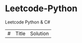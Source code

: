 # Leetcode-Python
Leetcode Python & C#


<table>
<tr>
    <td>#</td>
    <td>Title</td>
    <td>Solution</td>
<tr/>


</table>